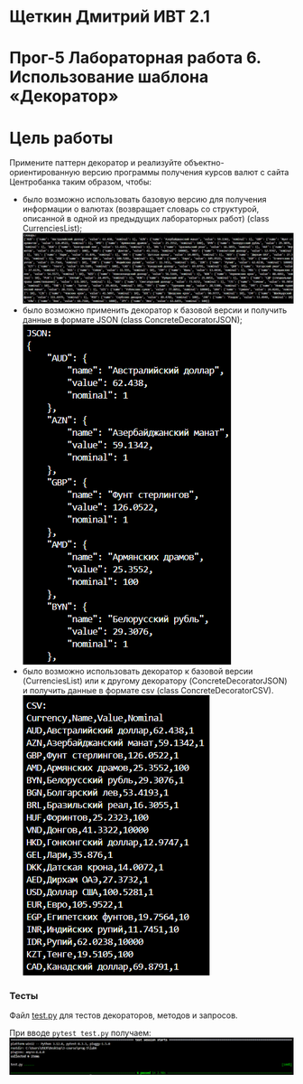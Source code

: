 # Щеткин Дмитрий ИВТ 2.1
# Прог-5 Лабораторная работа 6. Использование шаблона «Декоратор»

# Цель работы
Примените паттерн декоратор и реализуйте объектно-ориентированную версию программы получения курсов валют с сайта Центробанка таким образом, чтобы:

 - было возможно использовать базовую версию для получения информации о валютах (возвращает словарь со структурой, описанной в одной из предыдущих лабораторных работ) (class CurrenciesList);
 ![](photos/1.png)
 - было возможно применить декоратор к базовой версии и получить данные в формате JSON (class ConcreteDecoratorJSON);
 ![](photos/2.png)
 - было возможно использовать декоратор к базовой версии (CurrenciesList) или к другому декоратору (ConcreteDecoratorJSON) и получить данные в формате csv (class ConcreteDecoratorCSV).
 ![](photos/3.png)

### Тесты

Файл [test.py](test.py) для тестов декораторов, методов и запросов.

При вводе `pytest test.py` получаем:
![](photos/test.png)